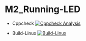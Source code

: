 # M2_Running-LED




* Cppcheck [![Cppcheck Analysis](https://github.com/Aishwarya-ram/M2_Running-LED/actions/workflows/Cppcheck_Analyse.yml/badge.svg)](https://github.com/Aishwarya-ram/M2_Running-LED/actions/workflows/Cppcheck_Analyse.yml)


* Build-Linux [![Build-Linux](https://github.com/Aishwarya-ram/M2_Running-LED/actions/workflows/Build%20on%20Linux.yml/badge.svg)](https://github.com/Aishwarya-ram/M2_Running-LED/actions/workflows/Build%20on%20Linux.yml)
